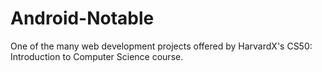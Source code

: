# Android-Notable
One of the many web development projects offered by HarvardX's CS50: Introduction to Computer Science course.
